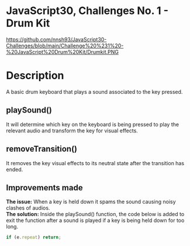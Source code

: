 # JavaScript30, Challenges No. 1 - Drum Kit

https://github.com/nnsh93/JavaScript30-Challenges/blob/main/Challenge%20%231%20-%20JavaScript%20Drum%20Kit/Drumkit.PNG

# Description
A basic drum keyboard that plays a sound associated to the key pressed. 

## playSound()
It will determine which key on the keyboard is being pressed to play the relevant audio and transform the key for visual effects.

## removeTransition()
It removes the key visual effects to its neutral state after the transition has ended.

## Improvements made 
**The issue:** When a key is held down it spams the sound causing noisy clashes of audios.<br/>
**The solution:** Inside the playSound() function, the code below is added to exit the function after a sound is played if a key is being held down for too long.

```javascript
if (e.repeat) return;
```


